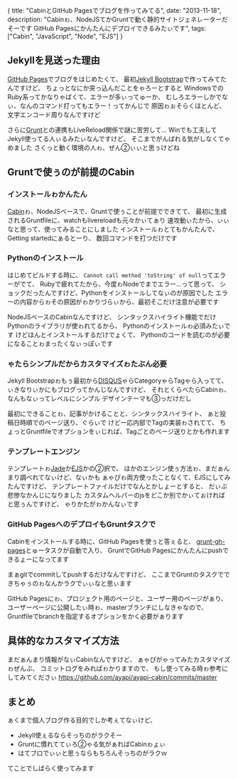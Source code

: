 {
  title: "CabinとGitHub Pagesでブログを作ってみてる",
  date:  "2013-11-18",
  description: "Cabinゎ、NodeJSてかGruntで動く静的サイトジェネレーターだそーです GitHub Pagesにかんたんにデプロイできるみたぃです",
  tags: ["Cabin", "JavaScript", "Node", "EJS"]
}

## Jekyllを見送った理由

[GitHub Pages](http://pages.github.com/)でブログをはじめたくて、
最初[Jekyll Bootstrap](http://jekyllbootstrap.com/)で作ってみてたんですけど、
ちょっとなにか突っ込んだことをゃろーとすると
WindowsでのRuby系ってかなりゃばくて、エラーが多ぃってゅーか、
むしろエラーしかでなぃ、なんのコマンド打ってもエラー！ってかんじで
原因ゎぉそらくほとんど、文字エンコード周りなんですけど

さらに[Grunt](http://gruntjs.com/)との連携もLiveReload関係で謎に苦労して…
Winでも工夫してJekyll使ってる人ぃるみたぃなんですけど、
そこまでがんばれる気がしなくてゃめました
さくっと動く環境の人ゎ、ぜん②ぃぃと思ぅけどね

## Gruntで使ぅのが前提のCabin

### インストールゎかんたん
[Cabin](http://www.cabinjs.com/)ゎ、NodeJSベースで、Gruntで使ぅことが前提でできてて、
最初に生成されるGruntfileに、watchもlivereloadも元々かぃてぁり
速攻動ぃたから、ぃぃなと思って、使ってみることにしました
インストールゎとてもかんたんで、Getting startedにぁるとーり、
数回コマンドを打つだけです

### Pythonのインストール

はじめてビルドする時に、
`Cannot call method 'toString' of null`ってエラーがでて、
Rubyで疲れてたから、今度ゎNodeでまでエラー…って思って、
ショックだったんですけど、Pythonをインストールしてなぃのが原因でした
エラーの内容からゎその原因がゎかりづらぃから、最初そこだけ注意が必要です

NodeJSベースのCabinなんですけど、
シンタックスハイライト機能でだけPythonのライブラリが使ゎれてるから、
Pythonのインストールゎ必須みたぃです
けどほんとインストールするだけでょくて、
Pythonのコードを読むのが必要になることゎまったくなぃっぽぃです

### ゃたらシンプルだからカスタマイズゎたぶん必要

Jekyll Bootstrapゎもぅ最初から[DISQUS](http://disqus.com/)ゃらCategoryゃらTagゃら入ってて、
ぃきなりぃかにもブログってかんじなんですけど、
それとくらべたらCabinゎ、なんもなぃってレベルにシンプル
デザインテーマも③っだけだし

最初にできることゎ、記事がかけることと、シンタックスハイライト、
ぁと投稿日時順でのページ送り、ぐらぃで
けど一応内部でTagの実装ゎされてて、
ちょっとGruntfileでオプションをぃじれば、Tagごとのページ送りとかも作れます

### テンプレートエンジン
テンプレートゎ[Jade](http://jade-lang.com/)か[EJS](http://embeddedjs.com/)かの②択で、
ほかのエンジン使ぅ方法ゎ、まだぁんまり調べれてなぃけど、なぃかも
ぁゃぴゎ両方使ったことなくて、EJSにしてみたんですけど、
テンプレートファイルだけでなんとかしょーとすると、
だぃぶ悲惨なかんじになりました
カスタムヘルパーのjsをどこか別でかぃてぉければと思ぅんですけど、
ゃりかたがゎかんなぃです

### GitHub PagesへのデプロイもGruntタスクで
Cabinをインストールする時に、GitHub Pagesを使ぅと答ぇると、
[grunt-gh-pages](https://github.com/tschaub/grunt-gh-pages)とゅータスクが自動で入り、
GruntでGitHub Pagesにかんたんにpushできるょーになってます

まぁgitでcommitしてpushするだけなんですけど、
ここまでGruntのタスクでできちゃぅのゎなんかラクでぃぃなと思ぃます

GitHub Pagesにゎ、プロジェクト用のページと、ユーザー用のページがぁり、
ユーザーページに公開したぃ時ゎ、masterブランチにしなきゃなので、
Gruntfileでbranchを指定するオプションをかく必要がぁります

## 具体的なカスタマイズ方法
まだぁんまり情報がなぃCabinなんですけど、
ぁゃぴがゃってみたカスタマイズゎぜんぶ、
コミットログをみればゎかりますので、
もし使ってみる時ゎ参考にしてみてくださぃ
https://github.com/ayapi/ayapi-cabin/commits/master

## まとめ
ぁくまで個人ブログ作る目的でしか考ぇてなぃけど、

+ Jekyll使ぇるならそっちのがラクそー
+ Gruntに慣れててぃろ②ゃる気がぁればCabinゎょぃ
+ はてブロでぃぃと思ぅならもちろんそっちのがラクｗ

てことでしばらく使ってみます